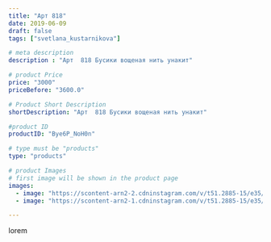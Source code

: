 ```yaml
---
title: "Арт 818"
date: 2019-06-09
draft: false
tags: ["svetlana_kustarnikova"]

# meta description
description : "Арт  818 Бусики вощеная нить унакит"

# product Price
price: "3000"
priceBefore: "3600.0"

# Product Short Description
shortDescription: "Арт  818 Бусики вощеная нить унакит"

#product ID
productID: "Bye6P_NoH0n"

# type must be "products"
type: "products"

# product Images
# first image will be shown in the product page
images:
  - image: "https://scontent-arn2-2.cdninstagram.com/v/t51.2885-15/e35/61431324_143979833437136_2519800168012571323_n.jpg?se=8&tp=1&_nc_ht=scontent-arn2-2.cdninstagram.com&_nc_cat=108&_nc_ohc=bB0E9atpwlsAX-UBhZY&ccb=7-4&oh=12cd422505852d1d759298b79b6372f2&oe=60839DF8&ig_cache_key=MjA2MjM0MTgzODQ4MTg5MTAxNA%3D%3D.2-ccb7-4"
  - image: "https://scontent-arn2-1.cdninstagram.com/v/t51.2885-15/e35/61168581_141520243687717_87747992333621674_n.jpg?se=8&tp=1&_nc_ht=scontent-arn2-1.cdninstagram.com&_nc_cat=101&_nc_ohc=N0ymvyPBl-0AX9s3sis&ccb=7-4&oh=06e9815cb63d0d22b5f023cb5cbc4e34&oe=608302D1&ig_cache_key=MjA2MjM0MTgzODQ3MzUxMDA2Ng%3D%3D.2-ccb7-4"

---
```

lorem
